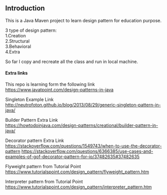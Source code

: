 <h2>Introduction</h2>
This is a Java Maven project to learn design pattern for education purpose.

3 type of design pattern:<br>
1.Creation<br>
2.Structural<br>
3.Behavioral<br>
4.Extra<br>

So far I copy and recreate all the class and run in local machine.



<h4>Extra links</h4>

This repo is learning form the following link<br>
https://www.javatpoint.com/design-patterns-in-java

Singleton Example Link<br>
http://neutrofoton.github.io/blog/2013/08/29/generic-singleton-pattern-in-java/

Builder Pattern Extra Link<br>
https://howtodoinjava.com/design-patterns/creational/builder-pattern-in-java/

Decorator pattern Extra Link<br>
https://stackoverflow.com/questions/1549743/when-to-use-the-decorator-pattern
https://stackoverflow.com/questions/6366385/use-cases-and-examples-of-gof-decorator-pattern-for-io/37482635#37482635

Flyweight pattern from Tutorial Point<br>
https://www.tutorialspoint.com/design_pattern/flyweight_pattern.htm

Interpreter pattern from Tutorial Point<br>
https://www.tutorialspoint.com/design_pattern/interpreter_pattern.htm
